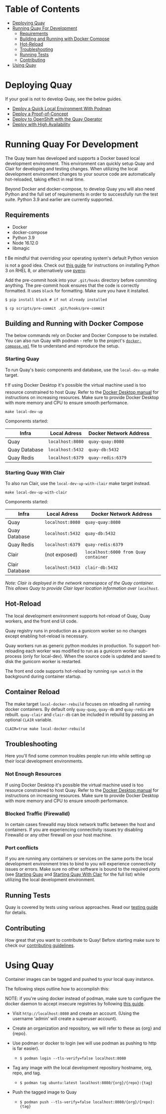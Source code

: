 # Table of Contents

 * [Deploying Quay](#deploying-quay)
 * [Running Quay For Development](#running-quay-for-development)
     * [Requirements](#requirements)
     * [Building and Running with Docker Compose](#building-and-running-with-docker-compose)
     * [Hot-Reload](#hot-reload)
     * [Troubleshooting](#troubleshooting)
     * [Running Tests](#running-tests)
     * [Contributing](#contributing)
 * [Using Quay](#using-quay)

# Deploying Quay

If your goal is not to develop Quay, see the below guides.

 * [Deploy a Quick Local Environment With Podman](quick-local-deployment.md)
 * [Deploy a Proof-of-Concept](https://docs.projectquay.io/deploy_quay.html)
 * [Deploy to OpenShift with the Quay Operator](https://docs.projectquay.io/deploy_quay_on_openshift_op_tng.html)
 * [Deploy with High Availability](https://docs.projectquay.io/deploy_quay_ha.html)

# Running Quay For Development

The Quay team has developed and supports a Docker based local development environment.
This environment can quickly setup Quay and Clair for developing and testing changes.
When utilizing the local development environment changes to your source code are automatically hot-reloaded, taking effect in real time.

Beyond Docker and docker-compose, to develop Quay you will also need Python and the full set of requirements in order to successfully run the test suite.
Python 3.9 and earlier are currently supported.

## Requirements

 - Docker
 - docker-compose
 - Python 3.9
 - Node 16.12.0
 - libmagic

:exclamation: Be mindful that overriding your operating system's default Python version is not a good idea. Check out [this guide](https://access.redhat.com/documentation/en-us/red_hat_enterprise_linux/8/html/configuring_basic_system_settings/assembly_installing-and-using-python_configuring-basic-system-settings) for instructions on installing Python 3 on RHEL 8, or alternatively use [pyenv](https://github.com/pyenv/pyenv#readme).

Add the pre-commit hook into your `.git/hooks` directory before commiting anything. The pre-commit hook ensures that the code is correctly formatted. It uses `black` for formatting. Make sure you have it installed.

```
$ pip install black # if not already installed

$ cp scripts/pre-commit .git/hooks/pre-commit
```

## Building and Running with Docker Compose

The below commands rely on Docker and Docker Compose to be installed. You can also run Quay with podman - refer to the project's [`docker-compose.yml`](https://github.com/quay/quay/blob/c507eeff2eae61efe1a18a4b0e6addce4d37bc5a/docker-compose.yaml) file to understand and reproduce the setup.

### Starting Quay

To run Quay's basic components and database, use the `local-dev-up` make target.

:exclamation: If using Docker Desktop it's possible the virtual machine used is too resource constrained to host Quay. Refer to the [Docker Desktop manual](https://docs.docker.com/desktop/mac/#resources) for instructions on increasing resources. Make sure to provide Docker Desktop with more memory and CPU to ensure smooth performance.

```shell
make local-dev-up
```

Components started:

| Infra | Local Adress | Docker Network Address |
|  ---  |     ---      |          ---           |
|  Quay | `localhost:8080` | `quay-quay:8080`   |
|  Quay Database | `localhost:5432` | `quay-db:5432` |
|  Quay Redis | `localhost:6379` | `quay-redis:6379` |

### Starting Quay With Clair

To also run Clair, use the `local-dev-up-with-clair` make target instead.

```shell
make local-dev-up-with-clair
```

Components started:

| Infra | Local Adress | Docker Network Address |
|  ---  |     ---      |          ---           |
|  Quay | `localhost:8080` | `quay-quay:8080`   |
|  Quay Database | `localhost:5432` | `quay-db:5432` |
|  Quay Redis | `localhost:6379` | `quay-redis:6379` |
|  Clair | (not exposed) | `localhost:6000 from Quay container` |
|  Clair Database | `localhost:5433` | `clair-db:5432` |

*Note: Clair is deployed in the network namespace of the Quay container.
This allows Quay to provide Clair layer location information over `localhost`.*

## Hot-Reload

The local development environment supports hot-reload of Quay, Quay workers, and the front end UI code.

Quay registry runs in production as a gunicorn worker so no changes except enabling hot-reload is necessary.

Quay workers run as generic python modules in production.
To support hot-reloading each worker was modified to run as a gunicorn worker sub-process (only for local-dev).
When the source code is updated and saved to disk the gunicorn worker is restarted.

The front end code supports hot-reload by running `npm watch` in the background during container startup.

## Container Reload

The make target `local-docker-rebuild` focuses on reloading all running docker containers. By default only `quay-quay`, `quay-db` and `quay-redis` are rebuilt. `quay-clair` and `clair-db` can be included in rebuild by passing an optional `CLAIR` variable. 

```
CLAIR=true make local-docker-rebuild
```

## Troubleshooting

Here you'll find some common troubles people run into while setting up their local development environments.

### Not Enough Resources

If using Docker Desktop it's possible the virtual machine used is too resource constrained to host Quay. Refer to the [Docker Desktop manual](https://docs.docker.com/desktop/mac/#resources) for instructions on increasing resources. Make sure to provide Docker Desktop with more memory and CPU to ensure smooth performance.

### Blocked Traffic (Firewalld)

In certain cases firewalld may block network traffic between the host and containers.
If you are experiencing connectivity issues try disabling Firewalld or any other firewall on your host machine.

### Port conflicts

If you are running any containers or services on the same ports the local development environment tries to bind to you will experience connectivity issues or errors.
Make sure no other software is bound to the required ports (see [Starting Quay](#starting-quay) and [Starting Quay With Clair](#starting-quay-with-clair) for the full list) while utilizing the local development environment.

## Running Tests

Quay is covered by tests using various approaches. Read our [testing guide](/TESTING.md) for details.

## Contributing

How great that you want to contribute to Quay! Before starting make sure to check our [contributing guidelines](.github/CONTRIBUTE.md).

# Using Quay

Container images can be tagged and pushed to your local quay instance.

The following steps outline how to accomplish this:

NOTE: if you're using docker instead of podman, make sure to configure the
docker daemon to accept insecure registries by following
[this guide](https://docs.docker.com/registry/insecure/).

* Visit `http://localhost:8080` and create an account. (Using the username 'admin' will create a superuser account).

* Create an organization and repository, we will refer to these as {org} and {repo}.

* Use podman or docker to login (we will use podman as pushing to http is far easier).
  * `$ podman login --tls-verify=false localhost:8080`

* Tag any image with the local development repository hostname, org, repo, and tag.
  * `$ podman tag ubuntu:latest localhost:8080/{org}/{repo}:{tag}`

* Push the tagged image to Quay
  * `$ podman push --tls-verify=false localhost:8080/{org}/{repo}:{tag}`

